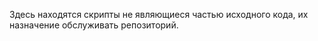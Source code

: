 Здесь находятся скрипты не являющиеся частью исходного кода, их назначение обслуживать репозиторий.
